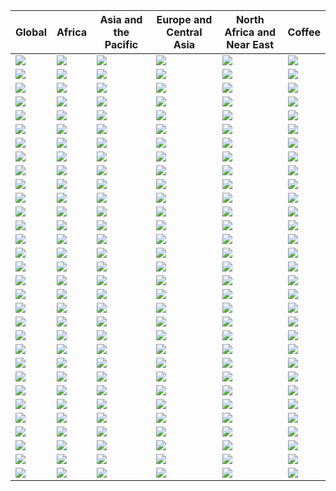 |      Global     |      Africa     | Asia and the Pacific | Europe and Central Asia | North Africa and Near East |      Coffee     |
|-----------------|-----------------|----------------------|-------------------------|----------------------------|-----------------|
| ![](GLO-0.jpg)  | ![](RAF-0.jpg)  | ![](RAP-0.jpg)       | ![](REU-0.jpg)          | ![](RNE-0.jpg)             | ![](COF-0.jpg)  |
| ![](GLO-1.jpg)  | ![](RAF-1.jpg)  | ![](RAP-1.jpg)       | ![](REU-1.jpg)          | ![](RNE-1.jpg)             | ![](COF-1.jpg)  |
| ![](GLO-2.jpg)  | ![](RAF-2.jpg)  | ![](RAP-2.jpg)       | ![](REU-2.jpg)          | ![](RNE-2.jpg)             | ![](COF-2.jpg)  |
| ![](GLO-3.jpg)  | ![](RAF-3.jpg)  | ![](RAP-3.jpg)       | ![](REU-3.jpg)          | ![](RNE-3.jpg)             | ![](COF-3.jpg)  |
| ![](GLO-4.jpg)  | ![](RAF-4.jpg)  | ![](RAP-4.jpg)       | ![](REU-4.jpg)          | ![](RNE-4.jpg)             | ![](COF-4.jpg)  |
| ![](GLO-5.jpg)  | ![](RAF-5.jpg)  | ![](RAP-5.jpg)       | ![](REU-5.jpg)          | ![](RNE-5.jpg)             | ![](COF-5.jpg)  |
| ![](GLO-6.jpg)  | ![](RAF-6.jpg)  | ![](RAP-6.jpg)       | ![](REU-6.jpg)          | ![](RNE-6.jpg)             | ![](COF-6.jpg)  |
| ![](GLO-7.jpg)  | ![](RAF-7.jpg)  | ![](RAP-7.jpg)       | ![](REU-7.jpg)          | ![](RNE-7.jpg)             | ![](COF-7.jpg)  |
| ![](GLO-8.jpg)  | ![](RAF-8.jpg)  | ![](RAP-8.jpg)       | ![](REU-8.jpg)          | ![](RNE-8.jpg)             | ![](COF-8.jpg)  |
| ![](GLO-9.jpg)  | ![](RAF-9.jpg)  | ![](RAP-9.jpg)       | ![](REU-9.jpg)          | ![](RNE-9.jpg)             | ![](COF-9.jpg)  |
| ![](GLO-10.jpg) | ![](RAF-10.jpg) | ![](RAP-10.jpg)      | ![](REU-10.jpg)         | ![](RNE-10.jpg)            | ![](COF-10.jpg) |
| ![](GLO-11.jpg) | ![](RAF-11.jpg) | ![](RAP-11.jpg)      | ![](REU-11.jpg)         | ![](RNE-11.jpg)            | ![](COF-11.jpg) |
| ![](GLO-12.jpg) | ![](RAF-12.jpg) | ![](RAP-12.jpg)      | ![](REU-12.jpg)         | ![](RNE-12.jpg)            | ![](COF-12.jpg) |
| ![](GLO-13.jpg) | ![](RAF-13.jpg) | ![](RAP-13.jpg)      | ![](REU-13.jpg)         | ![](RNE-13.jpg)            | ![](COF-13.jpg) |
| ![](GLO-14.jpg) | ![](RAF-14.jpg) | ![](RAP-14.jpg)      | ![](REU-14.jpg)         | ![](RNE-14.jpg)            | ![](COF-14.jpg) |
| ![](GLO-15.jpg) | ![](RAF-15.jpg) | ![](RAP-15.jpg)      | ![](REU-15.jpg)         | ![](RNE-15.jpg)            | ![](COF-15.jpg) |
| ![](GLO-16.jpg) | ![](RAF-16.jpg) | ![](RAP-16.jpg)      | ![](REU-16.jpg)         | ![](RNE-16.jpg)            | ![](COF-16.jpg) |
| ![](GLO-17.jpg) | ![](RAF-17.jpg) | ![](RAP-17.jpg)      | ![](REU-17.jpg)         | ![](RNE-17.jpg)            | ![](COF-17.jpg) |
| ![](GLO-18.jpg) | ![](RAF-18.jpg) | ![](RAP-18.jpg)      | ![](REU-18.jpg)         | ![](RNE-18.jpg)            | ![](COF-18.jpg) |
| ![](GLO-19.jpg) | ![](RAF-19.jpg) | ![](RAP-19.jpg)      | ![](REU-19.jpg)         | ![](RNE-19.jpg)            | ![](COF-19.jpg) |
| ![](GLO-20.jpg) | ![](RAF-20.jpg) | ![](RAP-20.jpg)      | ![](REU-20.jpg)         | ![](RNE-20.jpg)            | ![](COF-20.jpg) |
| ![](GLO-21.jpg) | ![](RAF-21.jpg) | ![](RAP-21.jpg)      | ![](REU-21.jpg)         | ![](RNE-21.jpg)            | ![](COF-21.jpg) |
| ![](GLO-22.jpg) | ![](RAF-22.jpg) | ![](RAP-22.jpg)      | ![](REU-22.jpg)         | ![](RNE-22.jpg)            | ![](COF-22.jpg) |
| ![](GLO-23.jpg) | ![](RAF-23.jpg) | ![](RAP-23.jpg)      | ![](REU-23.jpg)         | ![](RNE-23.jpg)            | ![](COF-23.jpg) |
| ![](GLO-24.jpg) | ![](RAF-24.jpg) | ![](RAP-24.jpg)      | ![](REU-24.jpg)         | ![](RNE-24.jpg)            | ![](COF-24.jpg) |
| ![](GLO-25.jpg) | ![](RAF-25.jpg) | ![](RAP-25.jpg)      | ![](REU-25.jpg)         | ![](RNE-25.jpg)            | ![](COF-25.jpg) |
| ![](GLO-26.jpg) | ![](RAF-26.jpg) | ![](RAP-26.jpg)      | ![](REU-26.jpg)         | ![](RNE-26.jpg)            | ![](COF-26.jpg) |
| ![](GLO-27.jpg) | ![](RAF-27.jpg) | ![](RAP-27.jpg)      | ![](REU-27.jpg)         | ![](RNE-27.jpg)            | ![](COF-27.jpg) |
| ![](GLO-28.jpg) | ![](RAF-28.jpg) | ![](RAP-28.jpg)      | ![](REU-28.jpg)         | ![](RNE-28.jpg)            | ![](COF-28.jpg) |
| ![](GLO-29.jpg) | ![](RAF-29.jpg) | ![](RAP-29.jpg)      | ![](REU-29.jpg)         | ![](RNE-29.jpg)            | ![](COF-29.jpg) |
| ![](GLO-30.jpg) | ![](RAF-30.jpg) | ![](RAP-30.jpg)      | ![](REU-30.jpg)         | ![](RNE-30.jpg)            | ![](COF-30.jpg) |
